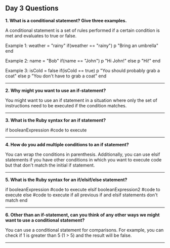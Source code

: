## Day 3 Questions

**1. What is a conditional statement? Give three examples.**

A conditional statement is a set of rules performed if a certain condition is met and evaluates to true or false.

Example 1:
weather = "rainy"
if(weather == "rainy")
  p "Bring an umbrella"
end

Example 2:
name = "Bob"
if(name == "John")
  p "Hi John!"
else
  p "Hi!"
end

Example 3:
isCold = false
if(isCold == true)
  p "You should probably grab a coat"
else
  p "You don't have to grab a coat"
end
***
**2. Why might you want to use an if-statement?**

You might want to use an if statement in a situation where only the set of instructions need to be executed if the condition matches.
***
**3. What is the Ruby syntax for an if statement?**

if booleanExpression
    #code to execute
***
**4. How do you add multiple conditions to an if statement?**

You can wrap the conditions in parenthesis. Additionally, you can use elsif statements if you have other conditions in which you want to execute code but that don't match the initial if statement.
***
**5. What is the Ruby syntax for an if/elsif/else statement?**

if booleanExpression
    #code to execute
elsif booleanExpression2
    #code to execute
else
    #code to execute if all previous if and elsif statements don't match
end
***
**6. Other than an if-statement, can you think of any other ways we might want to use a conditional statement?**

You can use a conditional statement for comparisons. For example, you can check if 1 is greater than 5 (1 > 5) and the result will be false.
***
